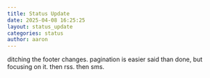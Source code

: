 ```yaml
---
title: Status Update
date: 2025-04-08 16:25:25 
layout: status_update
categories: status
author: aaron
---
```

ditching the footer changes. pagination is easier said than done, but focusing on it. then rss. then sms.
